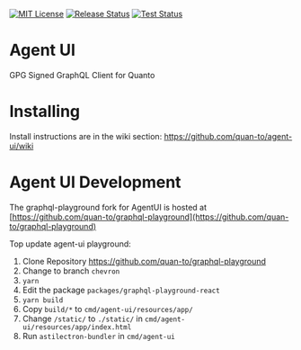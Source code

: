 [![MIT License](https://img.shields.io/badge/License-MIT-brightgreen.svg)](https://tldrlegal.com/license/mit-license) [![Release Status](https://github.com/quan-to/agent-ui/workflows/AgentUI%20Release/badge.svg)](https://github.com/quan-to/agent-ui/actions) [![Test Status](https://github.com/quan-to/agent-ui/workflows/AgentUI%20Tests/badge.svg)](https://github.com/quan-to/agent-ui/actions)

Agent UI
====================
GPG Signed GraphQL Client for Quanto


Installing
====================

Install instructions are in the wiki section: https://github.com/quan-to/agent-ui/wiki

Agent UI Development
====================

The graphql-playground fork for AgentUI is hosted at [https://github.com/quan-to/graphql-playground](https://github.com/quan-to/graphql-playground)

Top update agent-ui playground:

1. Clone Repository https://github.com/quan-to/graphql-playground
2. Change to branch `chevron`
3. `yarn`
4. Edit the package `packages/graphql-playground-react`
5. `yarn build`
6. Copy `build/*` to `cmd/agent-ui/resources/app/`
7. Change `/static/` to `./static/` in `cmd/agent-ui/resources/app/index.html`
8. Run `astilectron-bundler` in `cmd/agent-ui`
